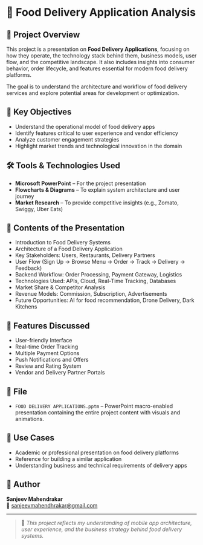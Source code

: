 # 🍔 Food Delivery Application Analysis

## 📌 Project Overview

This project is a presentation on **Food Delivery Applications**, focusing on how they operate, the technology stack behind them, business models, user flow, and the competitive landscape. It also includes insights into consumer behavior, order lifecycle, and features essential for modern food delivery platforms.

The goal is to understand the architecture and workflow of food delivery services and explore potential areas for development or optimization.

## 🧠 Key Objectives

- Understand the operational model of food delivery apps
- Identify features critical to user experience and vendor efficiency
- Analyze customer engagement strategies
- Highlight market trends and technological innovation in the domain

## 🛠 Tools & Technologies Used

- **Microsoft PowerPoint** – For the project presentation
- **Flowcharts & Diagrams** – To explain system architecture and user journey
- **Market Research** – To provide competitive insights (e.g., Zomato, Swiggy, Uber Eats)

## 🧾 Contents of the Presentation

- Introduction to Food Delivery Systems  
- Architecture of a Food Delivery Application  
- Key Stakeholders: Users, Restaurants, Delivery Partners  
- User Flow (Sign Up → Browse Menu → Order → Track → Delivery → Feedback)  
- Backend Workflow: Order Processing, Payment Gateway, Logistics  
- Technologies Used: APIs, Cloud, Real-Time Tracking, Databases  
- Market Share & Competitor Analysis  
- Revenue Models: Commission, Subscription, Advertisements  
- Future Opportunities: AI for food recommendation, Drone Delivery, Dark Kitchens

## 🌟 Features Discussed

- User-friendly Interface  
- Real-time Order Tracking  
- Multiple Payment Options  
- Push Notifications and Offers  
- Review and Rating System  
- Vendor and Delivery Partner Portals

## 📁 File

- `FOOD DELIVERY APPLICATIONS.pptm` – PowerPoint macro-enabled presentation containing the entire project content with visuals and animations.

## 📌 Use Cases

- Academic or professional presentation on food delivery platforms  
- Reference for building a similar application  
- Understanding business and technical requirements of delivery apps



## 👤 Author

**Sanjeev Mahendrakar**  
📧 sanjeevmahendhrakar@gmail.com  

---

> 📢 *This project reflects my understanding of mobile app architecture, user experience, and the business strategy behind food delivery systems.*
